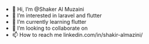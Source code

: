 - 👋 Hi, I’m @Shaker Al Muzaini
- 👀 I’m interested in laravel and flutter
- 🌱 I’m currently learning  flutter
- 💞️ I’m looking to collaborate on
- 📫 How to reach me linkedin.com/in/shakir-almazini/

<!---
1shaker/1shaker is a ✨ special ✨ repository because its `README.md` (this file) appears on your GitHub profile.
You can click the Preview link to take a look at your changes.
--->
